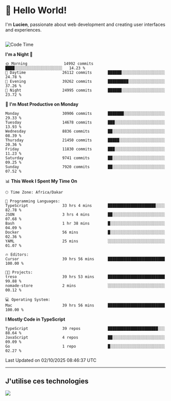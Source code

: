 # 👋 Hello World!

I'm **Lucien**, passionate about web development and creating user interfaces and experiences.

##

<!--START_SECTION:waka-->
![Code Time](http://img.shields.io/badge/Code%20Time-3%2C921%20hrs%2018%20mins-blue)

**I'm a Night 🦉** 

```text
🌞 Morning                14992 commits       ████░░░░░░░░░░░░░░░░░░░░░   14.23 % 
🌆 Daytime                26112 commits       ██████░░░░░░░░░░░░░░░░░░░   24.78 % 
🌃 Evening                39262 commits       █████████░░░░░░░░░░░░░░░░   37.26 % 
🌙 Night                  24995 commits       ██████░░░░░░░░░░░░░░░░░░░   23.72 % 
```
📅 **I'm Most Productive on Monday** 

```text
Monday                   30906 commits       ███████░░░░░░░░░░░░░░░░░░   29.33 % 
Tuesday                  14678 commits       ███░░░░░░░░░░░░░░░░░░░░░░   13.93 % 
Wednesday                8836 commits        ██░░░░░░░░░░░░░░░░░░░░░░░   08.39 % 
Thursday                 21450 commits       █████░░░░░░░░░░░░░░░░░░░░   20.36 % 
Friday                   11830 commits       ███░░░░░░░░░░░░░░░░░░░░░░   11.23 % 
Saturday                 9741 commits        ██░░░░░░░░░░░░░░░░░░░░░░░   09.25 % 
Sunday                   7920 commits        ██░░░░░░░░░░░░░░░░░░░░░░░   07.52 % 
```


📊 **This Week I Spent My Time On** 

```text
🕑︎ Time Zone: Africa/Dakar

💬 Programming Languages: 
TypeScript               33 hrs 4 mins       █████████████████████░░░░   82.78 % 
JSON                     3 hrs 4 mins        ██░░░░░░░░░░░░░░░░░░░░░░░   07.68 % 
Bash                     1 hr 38 mins        █░░░░░░░░░░░░░░░░░░░░░░░░   04.09 % 
Docker                   56 mins             █░░░░░░░░░░░░░░░░░░░░░░░░   02.36 % 
YAML                     25 mins             ░░░░░░░░░░░░░░░░░░░░░░░░░   01.07 % 

🔥 Editors: 
Cursor                   39 hrs 56 mins      █████████████████████████   100.00 % 

🐱‍💻 Projects: 
treso                    39 hrs 53 mins      █████████████████████████   99.88 % 
nomade-store             2 mins              ░░░░░░░░░░░░░░░░░░░░░░░░░   00.12 % 

💻 Operating System: 
Mac                      39 hrs 56 mins      █████████████████████████   100.00 % 
```

**I Mostly Code in TypeScript** 

```text
TypeScript               39 repos            ██████████████████████░░░   88.64 % 
JavaScript               4 repos             ██░░░░░░░░░░░░░░░░░░░░░░░   09.09 % 
Go                       1 repo              █░░░░░░░░░░░░░░░░░░░░░░░░   02.27 % 
```




 Last Updated on 02/10/2025 08:46:37 UTC
<!--END_SECTION:waka-->
---

## J'utilise ces technologies

<p align="left">
  <a href="https://skillicons.dev">
    <img src="https://skillicons.dev/icons?i=ts,js,go,ruby,css,scss,tailwind,react,vite,nextjs,docker,figma,ableton" />
  </a>
</p>


